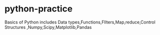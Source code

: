 # python-practice
Basics of Python includes Data types,Functions,FIlters,Map,reduce,Control Structures ,Numpy,Scipy,Matplotlib,Pandas
